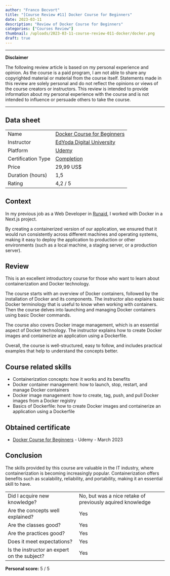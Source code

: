 ```yaml
---
author: "Franco Becvort"
title: "[Course Review #11] Docker Course for Beginners"
date: 2023-03-11
description: "Review of Docker Course for Beginners"
categories: ["Courses Review"]
thumbnail: /uploads/2023-03-11-course-review-011-docker/docker.png
draft: true
---
```


---

**Disclaimer**

The following review article is based on my personal experience and opinion. As the course is a paid program, I am not able to share any copyrighted material or material from the course itself. Statements made in this review are solely personal and do not reflect the opinions or views of the course creators or instructors. This review is intended to provide information about my personal experience with the course and is not intended to influence or persuade others to take the course.

---

## Data sheet

|                    |                                                                                                    |
| ------------------ | -------------------------------------------------------------------------------------------------- |
| Name               | [Docker Course for Beginners](https://www.udemy.com/course/docker-container-course-for-beginners/) |
| Instructor         | [EdYoda Digital University](https://www.linkedin.com/company/edyoda/)                              |
| Platform           | [Udemy](https://www.udemy.com/)                                                                    |
| Certification Type | [Completion](https://support.udemy.com/hc/en-us/sections/360011037194-Certificates-of-Completion)  |
| Price              | 29,99 US$                                                                                          |
| Duration \(hours\) | 1,5                                                                                                |
| Rating             | 4,2 / 5                                                                                            |

## Context

In my previous job as a Web Developer in [Runaid](https://www.runaid.com.ar/index.php?languaje=en), I worked with Docker in a Next.js project.

By creating a containerized version of our application, we ensured that it would run consistently across different machines and operating systems, making it easy to deploy the application to production or other environments \(such as a local machine, a staging server, or a production server\).

## Review

This is an excellent introductory course for those who want to learn about containerization and Docker technology.

The course starts with an overview of Docker containers, followed by the installation of Docker and its components. The instructor also explains basic Docker terminology that is useful to know when working with containers. Then the course delves into launching and managing Docker containers using basic Docker commands.

The course also covers Docker image management, which is an essential aspect of Docker technology. The instructor explains how to create Docker images and containerize an application using a Dockerfile.

Overall, the course is well-structured, easy to follow, and includes practical examples that help to understand the concepts better.

## Course related skills

- Containerization concepts: how it works and its benefits
- Docker container management: how to launch, stop, restart, and manage Docker containers
- Docker image management: how to create, tag, push, and pull Docker images from a Docker registry
- Basics of Dockerfile: how to create Docker images and containerize an application using a Dockerfile

## Obtained certificate

- [Docker Course for Beginners](https://udemy-certificate.s3.amazonaws.com/pdf/UC-0ae35129-11f6-4f38-bf0a-384898291228.pdf) - Udemy - March 2023

## Conclusion

The skills provided by this course are valuable in the IT industry, where containerization is becoming increasingly popular. Containerization offers benefits such as scalability, reliability, and portability, making it an essential skill to have.

|                                             |                                                           |
| ------------------------------------------- | --------------------------------------------------------- |
| Did I acquire new knowledge?                | No, but was a nice retake of previously aquired knowledge |
| Are the concepts well explained?            | Yes                                                       |
| Are the classes good?                       | Yes                                                       |
| Are the practices good?                     | Yes                                                       |
| Does it meet expectations?                  | Yes                                                       |
| Is the instructor an expert on the subject? | Yes                                                       |

**Personal score:** 5 / 5
